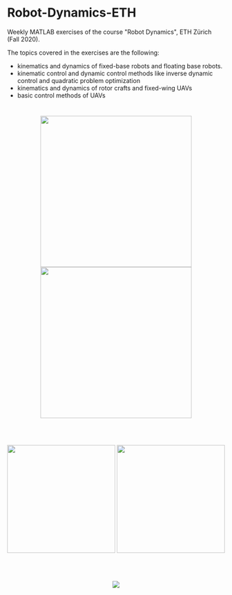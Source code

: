 # Robot-Dynamics-ETH
Weekly MATLAB exercises of the course "Robot Dynamics", ETH Zürich (Fall 2020).

The topics covered in the exercises are the following:
<ul>
  <li>kinematics and dynamics of fixed-base robots and floating base robots.</li>
  <li>kinematic control and dynamic control methods like inverse dynamic control and quadratic problem optimization</li>
  <li>kinematics and dynamics of rotor crafts and fixed-wing UAVs</li>
  <li>basic control methods of UAVs</li>
</ul>

#

<p align="center">
 <img height="350" src="https://user-images.githubusercontent.com/64502909/140434827-057f61d5-20ff-4d5a-a635-4912a786afd8.png"/>
 <img height="350" src="https://user-images.githubusercontent.com/64502909/140434623-7a0517a2-b99a-49da-bef2-a09deaa3479f.png"/>
</p>

<br/><br/>  

<p align="center">
 <img height="250" src="https://user-images.githubusercontent.com/64502909/140434634-58d6cccc-f021-45fd-9644-e4b78bc5b1b0.png"/>
 <img height="250" src="https://user-images.githubusercontent.com/64502909/140434638-e84bbfa9-77ff-4032-bf19-a042de345a85.png"/>
</p>

<br/><br/>  

<p align="center">
 <img src="https://user-images.githubusercontent.com/64502909/140434641-660d732a-99ca-4095-9577-14fd00f23916.png"/>
</p>


